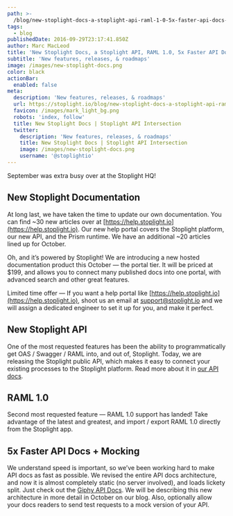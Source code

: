 ```yaml
---
path: >-
  /blog/new-stoplight-docs-a-stoplight-api-raml-1-0-5x-faster-api-docs-b90cfcfff517
tags:
  - blog
publishedDate: 2016-09-29T23:17:41.850Z
author: Marc MacLeod
title: 'New Stoplight Docs, a Stoplight API, RAML 1.0, 5x Faster API Docs'
subtitle: 'New features, releases, & roadmaps'
image: /images/new-stoplight-docs.png
color: black
actionBar:
  enabled: false
meta:
  description: 'New features, releases, & roadmaps'
  url: https://stoplight.io/blog/new-stoplight-docs-a-stoplight-api-raml-1-0-5x-faster-api-docs-b90cfcfff517/
  favicon: /images/mark_light_bg.png
  robots: 'index, follow'
  title: New Stoplight Docs | Stoplight API Intersection
  twitter:
    description: 'New features, releases, & roadmaps'
    title: New Stoplight Docs | Stoplight API Intersection
    image: /images/new-stoplight-docs.png
    username: '@stoplightio'
---
```




September was extra busy over at the Stoplight HQ!

## New Stoplight Documentation

At long last, we have taken the time to update our own documentation. You can find ~30 new articles over at [https://help.stoplight.io](https://help.stoplight.io). Our new help portal covers the Stoplight platform, our new API, and the Prism runtime. We have an additional ~20 articles lined up for October.

Oh, and it’s powered by Stoplight! We are introducing a new hosted documentation product this October — the portal tier. It will be priced at $199, and allows you to connect many published docs into one portal, with advanced search and other great features.

Limited time offer — If you want a help portal like [https://help.stoplight.io](https://help.stoplight.io), shoot us an email at [support@stoplight.io](mailto:support@stoplight.io) and we will assign a dedicated engineer to set it up for you, and make it perfect.

## New Stoplight API

One of the most requested features has been the ability to programmatically get OAS / Swagger / RAML into, and out of, Stoplight. Today, we are releasing the Stoplight public API, which makes it easy to connect your existing processes to the Stoplight platform. Read more about it in [our API docs](https://help.stoplight.io/api-v1).

## RAML 1.0

Second most requested feature — RAML 1.0 support has landed! Take advantage of the latest and greatest, and import / export RAML 1.0 directly from the Stoplight app.

## 5x Faster API Docs + Mocking

We understand speed is important, so we’ve been working hard to make API docs as fast as possible. We revised the entire API docs architecture, and now it is almost completely static (no server involved), and loads lickety split. Just check out the [Giphy API Docs](https://giphy.api-docs.io). We will be describing this new architecture in more detail in October on our blog. Also, optionally allow your docs readers to send test requests to a mock version of your API.
